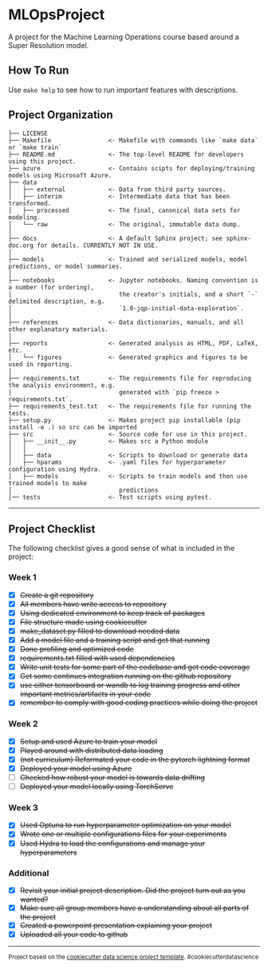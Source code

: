 MLOpsProject
==============================

A project for the Machine Learning Operations course based around a Super Resolution model.

How To Run
------------
Use ``make help`` to see how to run important features with descriptions.

Project Organization
------------

    ├── LICENSE
    ├── Makefile                <- Makefile with commands like `make data` or `make train`
    ├── README.md               <- The top-level README for developers using this project.
    ├── azure                   <- Contains scipts for deploying/training models using Microsoft Azure.
    ├── data
    │   ├── external            <- Data from third party sources.
    │   ├── interim             <- Intermediate data that has been transformed.
    │   ├── processed           <- The final, canonical data sets for modeling.
    │   └── raw                 <- The original, immutable data dump.
    │
    ├── docs                    <- A default Sphinx project; see sphinx-doc.org for details. CURRENTLY NOT IN USE.
    │
    ├── models                  <- Trained and serialized models, model predictions, or model summaries.
    │
    ├── notebooks               <- Jupyter notebooks. Naming convention is a number (for ordering),
    │                              the creator's initials, and a short `-` delimited description, e.g.
    │                              `1.0-jqp-initial-data-exploration`.
    │
    ├── references              <- Data dictionaries, manuals, and all other explanatory materials.
    │
    ├── reports                 <- Generated analysis as HTML, PDF, LaTeX, etc.
    │   └── figures             <- Generated graphics and figures to be used in reporting.
    │
    ├── requirements.txt        <- The requirements file for reproducing the analysis environment, e.g.
    │                              generated with `pip freeze > requirements.txt`.
    ├── requirements_test.txt   <- The requirements file for running the tests.
    ├── setup.py                <- Makes project pip installable (pip install -e .) so src can be imported
    ├── src                     <- Source code for use in this project.
    │   ├── __init__.py         <- Makes src a Python module
    │   │
    │   ├── data                <- Scripts to download or generate data
    │   ├── hparams             <- .yaml files for hyperparameter configuration using Hydra.
    │   ├── models              <- Scripts to train models and then use trained models to make
    │                              predictions
    │── tests                   <- Test scripts using pytest.

--------

Project Checklist
------------
The following checklist gives a good sense of what is included in the project:
### Week 1

- [x] ~~Create a git repository~~
- [x] ~~All members have write access to repository~~
- [x] ~~Using dedicated environment to keep track of packages~~
- [x] ~~File structure made using cookiecutter~~
- [x] ~~make_dataset.py filled to download needed data~~
- [x] ~~Add a model file and a training script and get that running~~
- [x] ~~Done profiling and optimized code~~
- [x] ~~requirements.txt filled with used dependencies~~
- [x] ~~Write unit tests for some part of the codebase and get code coverage~~
- [x] ~~Get some continues integration running on the github repository~~
- [x] ~~use either tensorboard or wandb to log training progress and other important metrics/artifacts in your code~~
- [x] ~~remember to comply with good coding practices while doing the project~~

### Week 2

- [x] ~~Setup and used Azure to train your model~~
- [x] ~~Played around with distributed data loading~~
- [x] ~~(not curriculum) Reformated your code in the pytorch lightning format~~
- [x] ~~Deployed your model using Azure~~
- [ ] ~~Checked how robust your model is towards data drifting~~
- [ ] ~~Deployed your model locally using TorchServe~~

### Week 3

- [x] ~~Used Optuna to run hyperparameter optimization on your model~~
- [x] ~~Wrote one or multiple configurations files for your experiments~~
- [x] ~~Used Hydra to load the configurations and manage your hyperparameters~~

### Additional

- [x] ~~Revisit your initial project description. Did the project turn out as you wanted?~~
- [x] ~~Make sure all group members have a understanding about all parts of the project~~
- [x] ~~Created a powerpoint presentation explaining your project~~
- [x] ~~Uploaded all your code to github~~

--------

<p><small>Project based on the <a target="_blank" href="https://drivendata.github.io/cookiecutter-data-science/">cookiecutter data science project template</a>. #cookiecutterdatascience</small></p>